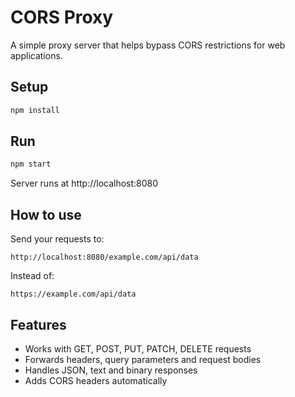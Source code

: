 # CORS Proxy

A simple proxy server that helps bypass CORS restrictions for web applications.

## Setup

```bash
npm install
```

## Run

```bash
npm start
```

Server runs at http://localhost:8080

## How to use

Send your requests to:

```
http://localhost:8080/example.com/api/data
```

Instead of:

```
https://example.com/api/data
```

## Features

- Works with GET, POST, PUT, PATCH, DELETE requests
- Forwards headers, query parameters and request bodies
- Handles JSON, text and binary responses
- Adds CORS headers automatically